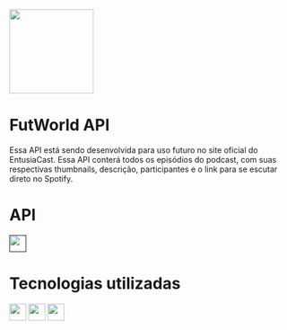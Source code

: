 <img align="center" height="150" width="150" src="https://i.ibb.co/yh7hHZX/Whats-App-Image-2022-01-17-at-13-17-12.jpg" />

# FutWorld API #

Essa API está sendo desenvolvida para uso futuro no site oficial do EntusiaCast. Essa API conterá todos os episódios do podcast, com suas respectivas thumbnails, descrição, participantes e o link para se escutar direto no Spotify.

# API 

<a href="">
  <img align="center" height="30" width"40" src="https://cdn.jsdelivr.net/gh/devicons/devicon/icons/heroku/heroku-original.svg" />
</a>

# Tecnologias utilizadas #

<div style="display: inline-block">
  <img align="center" height="30" width"40" src="https://cdn.jsdelivr.net/gh/devicons/devicon/icons/nodejs/nodejs-original.svg" />
  <img align="center" height="30" width"40" src="https://cdn.jsdelivr.net/gh/devicons/devicon/icons/express/express-original.svg" />
  <img align="center" height="30" width"40" src="https://cdn.jsdelivr.net/gh/devicons/devicon/icons/mongodb/mongodb-original.svg" />
</div>
